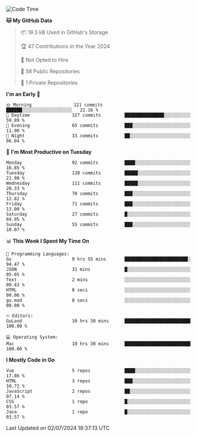 <!--START_SECTION:waka-->
![Code Time](http://img.shields.io/badge/Code%20Time-1%2C157%20hrs%2056%20mins-blue)

**🐱 My GitHub Data** 

> 📦 19.3 kB Used in GitHub's Storage 
 > 
> 🏆 47 Contributions in the Year 2024
 > 
> 🚫 Not Opted to Hire
 > 
> 📜 58 Public Repositories 
 > 
> 🔑 1 Private Repositories 
 > 
**I'm an Early 🐤** 

```text
🌞 Morning                121 commits         ██████░░░░░░░░░░░░░░░░░░░   22.16 % 
🌆 Daytime                327 commits         ███████████████░░░░░░░░░░   59.89 % 
🌃 Evening                65 commits          ███░░░░░░░░░░░░░░░░░░░░░░   11.90 % 
🌙 Night                  33 commits          ██░░░░░░░░░░░░░░░░░░░░░░░   06.04 % 
```
📅 **I'm Most Productive on Tuesday** 

```text
Monday                   92 commits          ████░░░░░░░░░░░░░░░░░░░░░   16.85 % 
Tuesday                  120 commits         █████░░░░░░░░░░░░░░░░░░░░   21.98 % 
Wednesday                111 commits         █████░░░░░░░░░░░░░░░░░░░░   20.33 % 
Thursday                 70 commits          ███░░░░░░░░░░░░░░░░░░░░░░   12.82 % 
Friday                   71 commits          ███░░░░░░░░░░░░░░░░░░░░░░   13.00 % 
Saturday                 27 commits          █░░░░░░░░░░░░░░░░░░░░░░░░   04.95 % 
Sunday                   55 commits          ███░░░░░░░░░░░░░░░░░░░░░░   10.07 % 
```


📊 **This Week I Spent My Time On** 

```text
💬 Programming Languages: 
Go                       9 hrs 55 mins       ████████████████████████░   94.47 % 
JSON                     31 mins             █░░░░░░░░░░░░░░░░░░░░░░░░   05.05 % 
Text                     2 mins              ░░░░░░░░░░░░░░░░░░░░░░░░░   00.43 % 
HTML                     0 secs              ░░░░░░░░░░░░░░░░░░░░░░░░░   00.06 % 
go.mod                   0 secs              ░░░░░░░░░░░░░░░░░░░░░░░░░   00.00 % 

🔥 Editors: 
GoLand                   10 hrs 30 mins      █████████████████████████   100.00 % 

💻 Operating System: 
Mac                      10 hrs 30 mins      █████████████████████████   100.00 % 
```

**I Mostly Code in Go** 

```text
Vue                      5 repos             ████░░░░░░░░░░░░░░░░░░░░░   17.86 % 
HTML                     3 repos             ███░░░░░░░░░░░░░░░░░░░░░░   10.71 % 
JavaScript               2 repos             ██░░░░░░░░░░░░░░░░░░░░░░░   07.14 % 
CSS                      1 repo              █░░░░░░░░░░░░░░░░░░░░░░░░   03.57 % 
Java                     1 repo              █░░░░░░░░░░░░░░░░░░░░░░░░   03.57 % 
```




 Last Updated on 02/07/2024 18:37:13 UTC
<!--END_SECTION:waka-->
